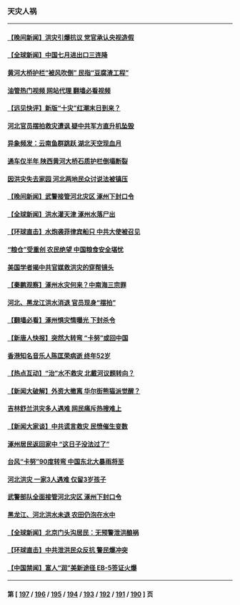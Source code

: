 ### 天灾人祸
---
#### [【晚间新闻】洪灾引爆抗议 党官承认央视造假](../../pages/ncid280/n14050392.md?08092052) 
#### [【全球新闻】中国七月进出口三连降](../../pages/ncid280/n14050709.md?08092052) 
#### [黄河大桥护栏“被风吹倒” 民指“豆腐渣工程”](../../pages/ncid280/n14050396.md?08092052) 
#### [油管热门视频 网站代理 翻墙必看视频](http://138.2.39.72:81/youtube.html?epic-marker?08092052)
#### [【远见快评】新版“十灾”红潮末日到来？](../../pages/ncid280/n14050298.md?08092052) 
#### [河北官员摆拍救灾遭讽 疑中共军方直升机坠毁](../../pages/ncid280/n14050299.md?08092052) 
#### [异象频发：云南鱼群跳跃 湖北天空现血月](../../pages/ncid280/n14050151.md?08092052) 
#### [通车仅半年 陕西黄河大桥石质护栏倒塌断裂](../../pages/ncid280/n14050115.md?08092052) 
#### [因洪灾失去家园 河北两地民众讨说法被镇压](../../pages/ncid280/n14050018.md?08092052) 
#### [【晚间新闻】武警接管河北灾区 涿州下封口令](../../pages/ncid280/n14049979.md?08092052) 
#### [【全球新闻】洪水灌天津 涿州水落尸出](../../pages/ncid280/n14049980.md?08092052) 
#### [【环球直击】水炮袭菲律宾船只 中共大使被召见](../../pages/ncid280/n14049686.md?08092052) 
#### [“粮仓”受重创 农民绝望 中国粮食安全堪忧](../../pages/ncid280/n14049920.md?08092052) 
#### [美国学者揭中共官媒救洪灾的穿帮镜头](../../pages/ncid280/n14049861.md?08092052) 
#### [【秦鹏观察】涿州水灾何来？中南海三宗罪](../../pages/ncid280/n14049751.md?08092052) 
#### [河北、黑龙江洪水消退 官员现身“摆拍”](../../pages/ncid280/n14049867.md?08092052) 
#### [【翻墙必看】涿州惧灾情曝光 下封杀令](../../pages/ncid280/n14049799.md?08092052) 
#### [【新唐人快报】突然大转弯 “卡努”或回中国](../../pages/ncid280/n14049736.md?08092052) 
#### [香港知名音乐人陈匡荣病逝 终年52岁](../../pages/ncid280/n14049670.md?08092052) 
#### [【热点互动】“治”水不救灾 北戴河议题转向？](../../pages/ncid280/n14049721.md?08092052) 
#### [【新闻大破解】外资大撤离 华尔街熊猫派觉醒？](../../pages/ncid280/n14049572.md?08092052) 
#### [吉林舒兰洪灾多人遇难 网民痛斥热搜难上](../../pages/ncid280/n14049451.md?08092052) 
#### [【新闻大家谈】中共谎言救灾 民愤催生变数](../../pages/ncid280/n14049549.md?08092052) 
#### [涿州居民返回家中 “这日子没法过了”](../../pages/ncid280/n14049545.md?08092052) 
#### [台风“卡努”90度转弯 中国东北大暴雨将至](../../pages/ncid280/n14049476.md?08092052) 
#### [河北洪灾 一家3人遇难 仅留3岁孩子](../../pages/ncid280/n14049484.md?08092052) 
#### [武警部队全面接管河北灾区 涿州下封口令](../../pages/ncid280/n14049470.md?08092052) 
#### [黑龙江、河北洪水未退 农田仍泡在水中](../../pages/ncid280/n14049394.md?08092052) 
#### [【全球新闻】北京门头沟居民：无预警泄洪酿祸](../../pages/ncid280/n14049428.md?08092052) 
#### [【环球直击】中共泄洪民众反抗 警民爆冲突](../../pages/ncid280/n14049427.md?08092052) 
#### [【中国禁闻】富人“润”美新途径 EB-5签证火爆](../../pages/ncid280/n14049408.md?08092052) 

---
#### 第 [ [197](./197.md?08092052) / [196](./196.md?08092052) / [195](./195.md?08092052) / [194](./194.md?08092052) / [193](./193.md?08092052) / [192](./192.md?08092052) / [191](./191.md?08092052) / [190](./190.md?08092052) ] 页
